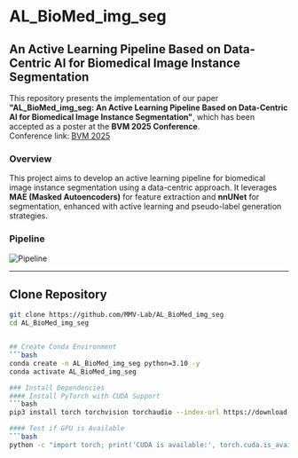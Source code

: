 # AL_BioMed_img_seg

## An Active Learning Pipeline Based on Data-Centric AI for Biomedical Image Instance Segmentation

This repository presents the implementation of our paper **"AL_BioMed_img_seg: An Active Learning Pipeline Based on Data-Centric AI for Biomedical Image Instance Segmentation"**, which has been accepted as a poster at the **BVM 2025 Conference**.  
Conference link: [BVM 2025](https://www.bvm-conf.org/)

### Overview
This project aims to develop an active learning pipeline for biomedical image instance segmentation using a data-centric approach. It leverages **MAE (Masked Autoencoders)** for feature extraction and **nnUNet** for segmentation, enhanced with active learning and pseudo-label generation strategies.

### Pipeline
![Pipeline](https://github.com/MMV-Lab/AL_BioMed_img_seg/fig/pipline.png)

---

## Clone Repository

```bash
git clone https://github.com/MMV-Lab/AL_BioMed_img_seg
cd AL_BioMed_img_seg


## Create Conda Environment
```bash
conda create -n AL_BioMed_img_seg python=3.10 -y
conda activate AL_BioMed_img_seg

### Install Dependencies
#### Install PyTorch with CUDA Support
```bash
pip3 install torch torchvision torchaudio --index-url https://download.pytorch.org/whl/cu118

#### Test if GPU is Available
```bash
python -c "import torch; print('CUDA is available:', torch.cuda.is_available())"


